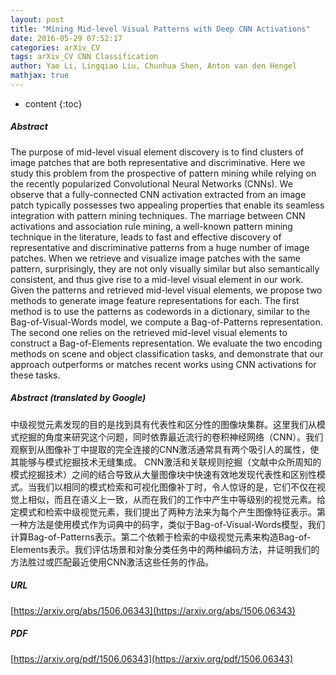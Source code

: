 ```yaml
---
layout: post
title: "Mining Mid-level Visual Patterns with Deep CNN Activations"
date: 2016-05-29 07:52:17
categories: arXiv_CV
tags: arXiv_CV CNN Classification
author: Yao Li, Lingqiao Liu, Chunhua Shen, Anton van den Hengel
mathjax: true
---
```


* content
{:toc}

##### Abstract
The purpose of mid-level visual element discovery is to find clusters of image patches that are both representative and discriminative. Here we study this problem from the prospective of pattern mining while relying on the recently popularized Convolutional Neural Networks (CNNs). We observe that a fully-connected CNN activation extracted from an image patch typically possesses two appealing properties that enable its seamless integration with pattern mining techniques. The marriage between CNN activations and association rule mining, a well-known pattern mining technique in the literature, leads to fast and effective discovery of representative and discriminative patterns from a huge number of image patches. When we retrieve and visualize image patches with the same pattern, surprisingly, they are not only visually similar but also semantically consistent, and thus give rise to a mid-level visual element in our work. Given the patterns and retrieved mid-level visual elements, we propose two methods to generate image feature representations for each. The first method is to use the patterns as codewords in a dictionary, similar to the Bag-of-Visual-Words model, we compute a Bag-of-Patterns representation. The second one relies on the retrieved mid-level visual elements to construct a Bag-of-Elements representation. We evaluate the two encoding methods on scene and object classification tasks, and demonstrate that our approach outperforms or matches recent works using CNN activations for these tasks.

##### Abstract (translated by Google)
中级视觉元素发现的目的是找到具有代表性和区分性的图像块集群。这里我们从模式挖掘的角度来研究这个问题，同时依靠最近流行的卷积神经网络（CNN）。我们观察到从图像补丁中提取的完全连接的CNN激活通常具有两个吸引人的属性，使其能够与模式挖掘技术无缝集成。 CNN激活和关联规则挖掘（文献中众所周知的模式挖掘技术）之间的结合导致从大量图像块中快速有效地发现代表性和区别性模式。当我们以相同的模式检索和可视化图像补丁时，令人惊讶的是，它们不仅在视觉上相似，而且在语义上一致，从而在我们的工作中产生中等级别的视觉元素。给定模式和检索中级视觉元素，我们提出了两种方法来为每个产生图像特征表示。第一种方法是使用模式作为词典中的码字，类似于Bag-of-Visual-Words模型，我们计算Bag-of-Patterns表示。第二个依赖于检索的中级视觉元素来构造Bag-of-Elements表示。我们评估场景和对象分类任务中的两种编码方法，并证明我们的方法胜过或匹配最近使用CNN激活这些任务的作品。

##### URL
[https://arxiv.org/abs/1506.06343](https://arxiv.org/abs/1506.06343)

##### PDF
[https://arxiv.org/pdf/1506.06343](https://arxiv.org/pdf/1506.06343)

